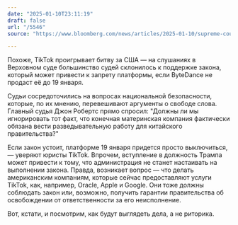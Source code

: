 ```yaml
---
date: "2025-01-10T23:11:19"
draft: false
url: "/5546"
source: "https://www.bloomberg.com/news/articles/2025-01-10/supreme-court-signals-it-s-likely-to-uphold-tiktok-ban-in-us"

---
```


Похоже, TikTok проигрывает битву за США — на слушаниях в Верховном суде большинство судей склонилось к поддержке закона, который может привести к запрету платформы, если ByteDance не продаст её до 19 января.

Судьи сосредоточились на вопросах национальной безопасности, которые, по их мнению, перевешивают аргументы о свободе слова. Главный судья Джон Робертс прямо спросил: "Должны ли мы игнорировать тот факт, что конечная материнская компания фактически обязана вести разведывательную работу для китайского правительства?"

Если закон устоит, платформе 19 января придется просто выключиться, — уверяют юристы TikTok. Впрочем, вступление в должность Трампа может привести к тому, что администрация не станет настаивать на выполнении закона. Правда, возникает вопрос — что делать американским компаниям, которые сейчас предоставляют услуги TikTok, как, например, Oracle, Apple и Google. Они тоже должны соблюдать закон или, возможно, получить гарантии правительства об освобождении от ответственности  за его неисполнение.

Вот, кстати, и посмотрим, как будут выглядеть дела, а не риторика.
